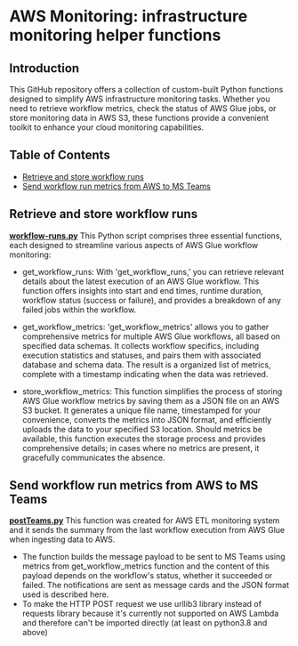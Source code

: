 # AWS Monitoring: infrastructure monitoring helper functions

## Introduction

This GitHub repository offers a collection of custom-built Python functions designed to simplify AWS infrastructure monitoring tasks. Whether you need to retrieve workflow metrics, check the status of AWS Glue jobs, or store monitoring data in AWS S3, these functions provide a convenient toolkit to enhance your cloud monitoring capabilities.

## Table of Contents

- [Retrieve and store workflow runs](#retrieve-and-store-workflow-runs)
- [Send workflow run metrics from AWS to MS Teams](#send-workflow-run-metrics-from-aws-to-ms-teams)

## Retrieve and store workflow runs

**[workflow-runs.py](https://github.com/andreareosa/AWS-Monitoring/blob/main/workflow-runs.py)** This Python script comprises three essential functions, each designed to streamline various aspects of AWS Glue workflow monitoring:

* get_workflow_runs: With 'get_workflow_runs,' you can retrieve relevant details about the latest execution of an AWS Glue workflow. This function offers insights into start and end times, runtime duration, workflow status (success or failure), and provides a breakdown of any failed jobs within the workflow.

* get_workflow_metrics: 'get_workflow_metrics' allows you to gather comprehensive metrics for multiple AWS Glue workflows, all based on specified data schemas. It collects workflow specifics, including execution statistics and statuses, and pairs them with associated database and schema data. The result is a organized list of metrics, complete with a timestamp indicating when the data was retrieved.

* store_workflow_metrics: This function simplifies the process of storing AWS Glue workflow metrics by saving them as a JSON file on an AWS S3 bucket. It generates a unique file name, timestamped for your convenience, converts the metrics into JSON format, and efficiently uploads the data to your specified S3 location. Should metrics be available, this function executes the storage process and provides comprehensive details; in cases where no metrics are present, it gracefully communicates the absence.

## Send workflow run metrics from AWS to MS Teams

**[postTeams.py](https://github.com/andreareosa/AWS-Monitoring/blob/main/postTeams.py)** This function was created for AWS ETL monitoring system and it sends the summary from the last workflow execution from AWS Glue when ingesting data to AWS.

* The function builds the message payload to be sent to MS Teams using metrics from get_workflow_metrics function and the content of this payload depends on the workflow's status, whether it succeeded or failed. The notifications are sent as message cards and the JSON format used is described here.
* To make the HTTP POST request we use urllib3 library instead of requests library because it's currently not supported on AWS Lambda and therefore can't be imported directly (at least on python3.8 and above)
